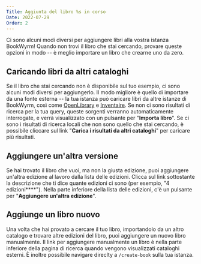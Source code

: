```yaml
---
Title: Aggiunta del libro %s in corso
Date: 2022-07-29
Order: 2
---
```


Ci sono alcuni modi diversi per aggiungere libri alla vostra istanza BookWyrm! Quando non trovi il libro che stai cercando, provare queste opzioni in modo -- è meglio importare un libro che crearne uno da zero.

## Caricando libri da altri cataloghi

Se il libro che stai cercando non è disponibile sul tuo esempio, ci sono alcuni modi diversi per aggiungerlo. Il modo migliore è quello di importare da una fonte esterna -- la tua istanza può caricare libri da altre istanze di BookWyrm, così come [OpenLibrary](http://openlibrary.org/) e [Inventaire](http://inventaire.io/). Se non ci sono risultati di ricerca per la tua query, queste sorgenti verranno automaticamente interrogate, e verrà visualizzato con un pulsante per "**Importa libro**". Se ci sono i risultati di ricerca locali che non sono quello che stai cercando, è possibile cliccare sul link "**Carica i risultati da altri cataloghi**" per caricare più risultati.


## Aggiungere un'altra versione

Se hai trovato il libro che vuoi, ma non la giusta edizione, puoi aggiungere un'altra edizione al lavoro dalla lista delle edizioni. Clicca sul link sottostante la descrizione che ti dice quante edizioni ci sono (per esempio, "4 edizioni****"). Nella parte inferiore della lista delle edizioni, c'è un pulsante per "**Aggiungere un'altra edizione**".

## Aggiunge un libro nuovo

Una volta che hai provato a cercare il tuo libro, importandolo da un altro catalogo e trovare altre edizioni del libro, puoi aggiungere un nuovo libro manualmente. Il link per aggiungere manualmente un libro è nella parte inferiore della pagina di ricerca quando vengono visualizzati cataloghi esterni. È inoltre possibile navigare direclty a `/create-book` sulla tua istanza.
